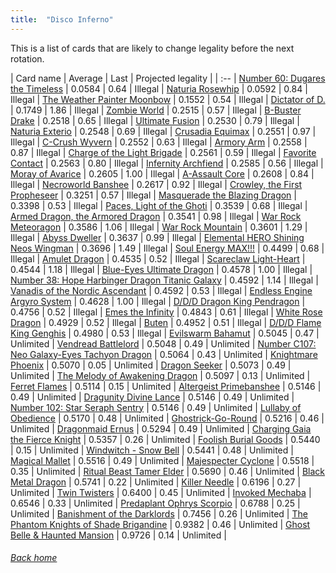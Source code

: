 ```yaml
---
title:  "Disco Inferno"
---
```


This is a list of cards that are likely to change legality before the next rotation.

| Card name | Average | Last | Projected legality |
| :-- |
[Number 60: Dugares the Timeless](https://db.ygoprodeck.com/card/?search=Number%2060:%20Dugares%20the%20Timeless) | 0.0584 | 0.64 | Illegal |
[Naturia Rosewhip](https://db.ygoprodeck.com/card/?search=Naturia%20Rosewhip) | 0.0592 | 0.84 | Illegal |
[The Weather Painter Moonbow](https://db.ygoprodeck.com/card/?search=The%20Weather%20Painter%20Moonbow) | 0.1552 | 0.54 | Illegal |
[Dictator of D.](https://db.ygoprodeck.com/card/?search=Dictator%20of%20D.) | 0.1749 | 1.86 | Illegal |
[Zombie World](https://db.ygoprodeck.com/card/?search=Zombie%20World) | 0.2515 | 0.57 | Illegal |
[B-Buster Drake](https://db.ygoprodeck.com/card/?search=B-Buster%20Drake) | 0.2518 | 0.65 | Illegal |
[Ultimate Fusion](https://db.ygoprodeck.com/card/?search=Ultimate%20Fusion) | 0.2530 | 0.79 | Illegal |
[Naturia Exterio](https://db.ygoprodeck.com/card/?search=Naturia%20Exterio) | 0.2548 | 0.69 | Illegal |
[Crusadia Equimax](https://db.ygoprodeck.com/card/?search=Crusadia%20Equimax) | 0.2551 | 0.97 | Illegal |
[C-Crush Wyvern](https://db.ygoprodeck.com/card/?search=C-Crush%20Wyvern) | 0.2552 | 0.63 | Illegal |
[Armory Arm](https://db.ygoprodeck.com/card/?search=Armory%20Arm) | 0.2558 | 0.87 | Illegal |
[Charge of the Light Brigade](https://db.ygoprodeck.com/card/?search=Charge%20of%20the%20Light%20Brigade) | 0.2561 | 0.59 | Illegal |
[Favorite Contact](https://db.ygoprodeck.com/card/?search=Favorite%20Contact) | 0.2563 | 0.80 | Illegal |
[Infernity Archfiend](https://db.ygoprodeck.com/card/?search=Infernity%20Archfiend) | 0.2585 | 0.56 | Illegal |
[Moray of Avarice](https://db.ygoprodeck.com/card/?search=Moray%20of%20Avarice) | 0.2605 | 1.00 | Illegal |
[A-Assault Core](https://db.ygoprodeck.com/card/?search=A-Assault%20Core) | 0.2608 | 0.84 | Illegal |
[Necroworld Banshee](https://db.ygoprodeck.com/card/?search=Necroworld%20Banshee) | 0.2617 | 0.92 | Illegal |
[Crowley, the First Propheseer](https://db.ygoprodeck.com/card/?search=Crowley,%20the%20First%20Propheseer) | 0.3251 | 0.57 | Illegal |
[Masquerade the Blazing Dragon](https://db.ygoprodeck.com/card/?search=Masquerade%20the%20Blazing%20Dragon) | 0.3398 | 0.53 | Illegal |
[Paces, Light of the Ghoti](https://db.ygoprodeck.com/card/?search=Paces,%20Light%20of%20the%20Ghoti) | 0.3539 | 0.68 | Illegal |
[Armed Dragon, the Armored Dragon](https://db.ygoprodeck.com/card/?search=Armed%20Dragon,%20the%20Armored%20Dragon) | 0.3541 | 0.98 | Illegal |
[War Rock Meteoragon](https://db.ygoprodeck.com/card/?search=War%20Rock%20Meteoragon) | 0.3586 | 1.06 | Illegal |
[War Rock Mountain](https://db.ygoprodeck.com/card/?search=War%20Rock%20Mountain) | 0.3601 | 1.29 | Illegal |
[Abyss Dweller](https://db.ygoprodeck.com/card/?search=Abyss%20Dweller) | 0.3637 | 0.99 | Illegal |
[Elemental HERO Shining Neos Wingman](https://db.ygoprodeck.com/card/?search=Elemental%20HERO%20Shining%20Neos%20Wingman) | 0.3696 | 1.49 | Illegal |
[Soul Energy MAX!!!](https://db.ygoprodeck.com/card/?search=Soul%20Energy%20MAX!!!) | 0.4499 | 0.68 | Illegal |
[Amulet Dragon](https://db.ygoprodeck.com/card/?search=Amulet%20Dragon) | 0.4535 | 0.52 | Illegal |
[Scareclaw Light-Heart](https://db.ygoprodeck.com/card/?search=Scareclaw%20Light-Heart) | 0.4544 | 1.18 | Illegal |
[Blue-Eyes Ultimate Dragon](https://db.ygoprodeck.com/card/?search=Blue-Eyes%20Ultimate%20Dragon) | 0.4578 | 1.00 | Illegal |
[Number 38: Hope Harbinger Dragon Titanic Galaxy](https://db.ygoprodeck.com/card/?search=Number%2038:%20Hope%20Harbinger%20Dragon%20Titanic%20Galaxy) | 0.4592 | 1.14 | Illegal |
[Vanadis of the Nordic Ascendant](https://db.ygoprodeck.com/card/?search=Vanadis%20of%20the%20Nordic%20Ascendant) | 0.4592 | 0.53 | Illegal |
[Endless Engine Argyro System](https://db.ygoprodeck.com/card/?search=Endless%20Engine%20Argyro%20System) | 0.4628 | 1.00 | Illegal |
[D/D/D Dragon King Pendragon](https://db.ygoprodeck.com/card/?search=D/D/D%20Dragon%20King%20Pendragon) | 0.4756 | 0.52 | Illegal |
[Emes the Infinity](https://db.ygoprodeck.com/card/?search=Emes%20the%20Infinity) | 0.4843 | 0.61 | Illegal |
[White Rose Dragon](https://db.ygoprodeck.com/card/?search=White%20Rose%20Dragon) | 0.4929 | 0.52 | Illegal |
[Buten](https://db.ygoprodeck.com/card/?search=Buten) | 0.4952 | 0.51 | Illegal |
[D/D/D Flame King Genghis](https://db.ygoprodeck.com/card/?search=D/D/D%20Flame%20King%20Genghis) | 0.4980 | 0.53 | Illegal |
[Evilswarm Bahamut](https://db.ygoprodeck.com/card/?search=Evilswarm%20Bahamut) | 0.5045 | 0.47 | Unlimited |
[Vendread Battlelord](https://db.ygoprodeck.com/card/?search=Vendread%20Battlelord) | 0.5048 | 0.49 | Unlimited |
[Number C107: Neo Galaxy-Eyes Tachyon Dragon](https://db.ygoprodeck.com/card/?search=Number%20C107:%20Neo%20Galaxy-Eyes%20Tachyon%20Dragon) | 0.5064 | 0.43 | Unlimited |
[Knightmare Phoenix](https://db.ygoprodeck.com/card/?search=Knightmare%20Phoenix) | 0.5070 | 0.05 | Unlimited |
[Dragon Seeker](https://db.ygoprodeck.com/card/?search=Dragon%20Seeker) | 0.5073 | 0.49 | Unlimited |
[The Melody of Awakening Dragon](https://db.ygoprodeck.com/card/?search=The%20Melody%20of%20Awakening%20Dragon) | 0.5097 | 0.13 | Unlimited |
[Ferret Flames](https://db.ygoprodeck.com/card/?search=Ferret%20Flames) | 0.5114 | 0.15 | Unlimited |
[Altergeist Primebanshee](https://db.ygoprodeck.com/card/?search=Altergeist%20Primebanshee) | 0.5146 | 0.49 | Unlimited |
[Dragunity Divine Lance](https://db.ygoprodeck.com/card/?search=Dragunity%20Divine%20Lance) | 0.5146 | 0.49 | Unlimited |
[Number 102: Star Seraph Sentry](https://db.ygoprodeck.com/card/?search=Number%20102:%20Star%20Seraph%20Sentry) | 0.5146 | 0.49 | Unlimited |
[Lullaby of Obedience](https://db.ygoprodeck.com/card/?search=Lullaby%20of%20Obedience) | 0.5170 | 0.48 | Unlimited |
[Ghostrick-Go-Round](https://db.ygoprodeck.com/card/?search=Ghostrick-Go-Round) | 0.5216 | 0.46 | Unlimited |
[Dragonmaid Ernus](https://db.ygoprodeck.com/card/?search=Dragonmaid%20Ernus) | 0.5294 | 0.49 | Unlimited |
[Charging Gaia the Fierce Knight](https://db.ygoprodeck.com/card/?search=Charging%20Gaia%20the%20Fierce%20Knight) | 0.5357 | 0.26 | Unlimited |
[Foolish Burial Goods](https://db.ygoprodeck.com/card/?search=Foolish%20Burial%20Goods) | 0.5440 | 0.15 | Unlimited |
[Windwitch - Snow Bell](https://db.ygoprodeck.com/card/?search=Windwitch%20-%20Snow%20Bell) | 0.5441 | 0.48 | Unlimited |
[Magical Mallet](https://db.ygoprodeck.com/card/?search=Magical%20Mallet) | 0.5516 | 0.49 | Unlimited |
[Majespecter Cyclone](https://db.ygoprodeck.com/card/?search=Majespecter%20Cyclone) | 0.5518 | 0.35 | Unlimited |
[Ritual Beast Tamer Elder](https://db.ygoprodeck.com/card/?search=Ritual%20Beast%20Tamer%20Elder) | 0.5690 | 0.46 | Unlimited |
[Black Metal Dragon](https://db.ygoprodeck.com/card/?search=Black%20Metal%20Dragon) | 0.5741 | 0.22 | Unlimited |
[Killer Needle](https://db.ygoprodeck.com/card/?search=Killer%20Needle) | 0.6196 | 0.27 | Unlimited |
[Twin Twisters](https://db.ygoprodeck.com/card/?search=Twin%20Twisters) | 0.6400 | 0.45 | Unlimited |
[Invoked Mechaba](https://db.ygoprodeck.com/card/?search=Invoked%20Mechaba) | 0.6546 | 0.33 | Unlimited |
[Predaplant Ophrys Scorpio](https://db.ygoprodeck.com/card/?search=Predaplant%20Ophrys%20Scorpio) | 0.6788 | 0.25 | Unlimited |
[Banishment of the Darklords](https://db.ygoprodeck.com/card/?search=Banishment%20of%20the%20Darklords) | 0.7456 | 0.26 | Unlimited |
[The Phantom Knights of Shade Brigandine](https://db.ygoprodeck.com/card/?search=The%20Phantom%20Knights%20of%20Shade%20Brigandine) | 0.9382 | 0.46 | Unlimited |
[Ghost Belle & Haunted Mansion](https://db.ygoprodeck.com/card/?search=Ghost%20Belle%20%26%20Haunted%20Mansion) | 0.9726 | 0.14 | Unlimited |

###### [Back home](index)